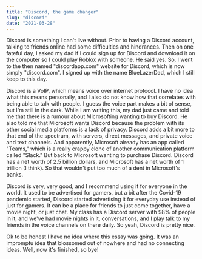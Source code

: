 ```yaml
---
title: "Discord, the game changer"
slug: "discord"
date: "2021-03-28"
---
```

Discord is something I can't live	without. Prior to having a Discord account, talking to friends online had some difficulties and hindrances. Then on one fateful day, I asked my dad if I could sign up for Discord and download it on the computer so I could play Roblox with someone. He said yes. So, I went to the then named "discordapp.com" website for Discord, which is now simply "discord.com". I signed up with the name BlueLazerDad, which I still keep to this day. 

Discord is a VoIP, which means voice over internet protocol. I have no idea what this means personally, and I also do not know how that correlates with being able to talk with people. I guess the voice part makes a bit of sense, but I'm still in the dark. While I am writing this, my dad just came and told me that there is a rumour about Microsofting wanting to buy Discord. He also told me that Microsoft wants Discord because the problem with its other social media platforms is a lack of privacy. Discord adds a bit more to that end of the spectrum, with servers, direct messages, and private voice and text channels. And apparently, Microsoft already has an app called "Teams," which is a really crappy clone of another communication platform called "Slack."
But back to Microsoft wanting to purchase Discord. Discord has a net worth of 2.5 billion dollars, and Microsoft has a net worth of 1 trillion (I think). So that wouldn't put too much of a dent in Microsoft's banks. 

Discord is very, very good, and I recommend using it for everyone in the world. It used to be advertised for gamers, but a bit after the Covid-19 pandemic started, Discord started advertising it for everyday use instead of just for gamers. It can be a place for friends to just come together, have a movie night, or just chat. My class has a Discord server with 98% of people in it, and we've had movie nights in it, conversations, and I play talk to my friends in the voice channels on there daily. So yeah, Discord is pretty nice. 

Ok to be honest I have no idea where this essay was going. It was an impromptu idea that blossomed out of nowhere and had no connecting ideas. Well, now it's finished, so bye!
